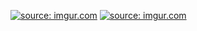 <a href="https://imgur.com/zQEbOXC"><img src="https://i.imgur.com/zQEbOXC.png" title="source: imgur.com" /></a>
<a href="https://imgur.com/ARJ6R74"><img src="https://i.imgur.com/ARJ6R74.png" title="source: imgur.com" /></a>
